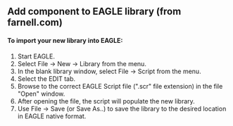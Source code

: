 ## Add component to EAGLE library (from farnell.com)

#### To import your new library into EAGLE:

1. Start EAGLE.
2. Select File -> New -> Library from the menu.
3. In the blank library window, select File -> Script from the menu.
4. Select the EDIT tab.
5. Browse to the correct EAGLE Script file (".scr" file extension) in the file "Open" window.
6. After opening the file, the script will populate the new library.
7. Use File -> Save (or Save As..) to save the library to the desired location in EAGLE native format.